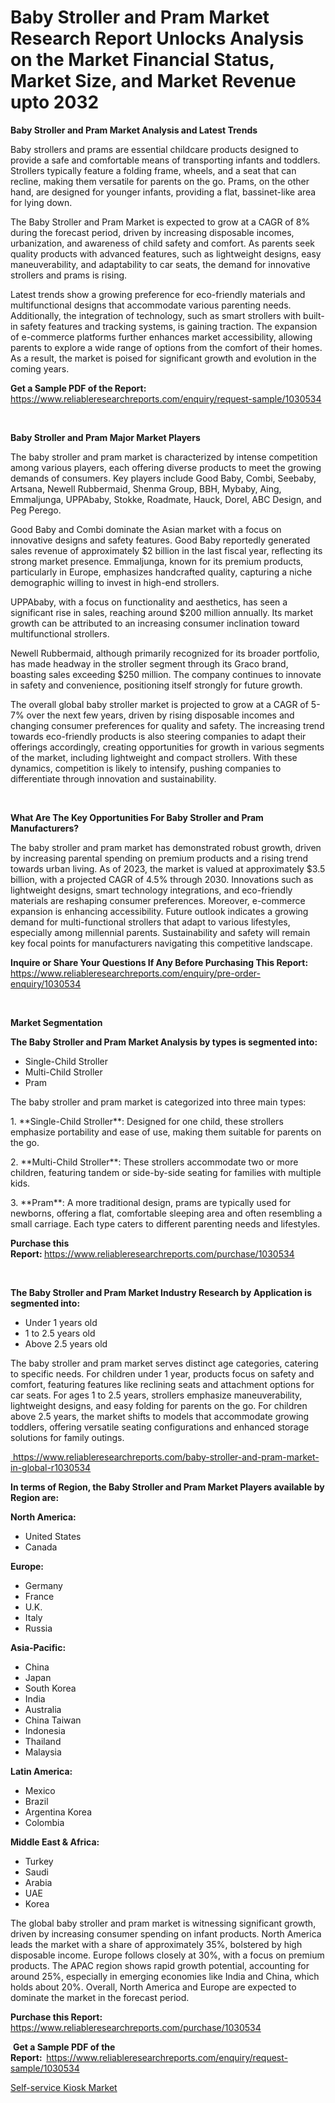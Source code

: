<p><h1>Baby Stroller and Pram Market Research Report Unlocks Analysis on the Market Financial Status, Market Size, and Market Revenue upto 2032</h1></p><p><strong>Baby Stroller and Pram Market Analysis and Latest Trends</strong></p>
<p><p>Baby strollers and prams are essential childcare products designed to provide a safe and comfortable means of transporting infants and toddlers. Strollers typically feature a folding frame, wheels, and a seat that can recline, making them versatile for parents on the go. Prams, on the other hand, are designed for younger infants, providing a flat, bassinet-like area for lying down. </p><p>The Baby Stroller and Pram Market is expected to grow at a CAGR of 8% during the forecast period, driven by increasing disposable incomes, urbanization, and awareness of child safety and comfort. As parents seek quality products with advanced features, such as lightweight designs, easy maneuverability, and adaptability to car seats, the demand for innovative strollers and prams is rising. </p><p>Latest trends show a growing preference for eco-friendly materials and multifunctional designs that accommodate various parenting needs. Additionally, the integration of technology, such as smart strollers with built-in safety features and tracking systems, is gaining traction. The expansion of e-commerce platforms further enhances market accessibility, allowing parents to explore a wide range of options from the comfort of their homes. As a result, the market is poised for significant growth and evolution in the coming years.</p></p>
<p><strong>Get a Sample PDF of the Report:&nbsp;</strong> <a href="https://www.reliableresearchreports.com/enquiry/request-sample/1030534?utm_campaign=3207&utm_medium=2&utm_source=Github&utm_content=ia&utm_term=21032025&utm_id=baby-stroller-and-pram">https://www.reliableresearchreports.com/enquiry/request-sample/1030534</a></p>
<p>&nbsp;</p>
<p><strong>Baby Stroller and Pram Major Market Players</strong></p>
<p><p>The baby stroller and pram market is characterized by intense competition among various players, each offering diverse products to meet the growing demands of consumers. Key players include Good Baby, Combi, Seebaby, Artsana, Newell Rubbermaid, Shenma Group, BBH, Mybaby, Aing, Emmaljunga, UPPAbaby, Stokke, Roadmate, Hauck, Dorel, ABC Design, and Peg Perego.</p><p>Good Baby and Combi dominate the Asian market with a focus on innovative designs and safety features. Good Baby reportedly generated sales revenue of approximately $2 billion in the last fiscal year, reflecting its strong market presence. Emmaljunga, known for its premium products, particularly in Europe, emphasizes handcrafted quality, capturing a niche demographic willing to invest in high-end strollers.</p><p>UPPAbaby, with a focus on functionality and aesthetics, has seen a significant rise in sales, reaching around $200 million annually. Its market growth can be attributed to an increasing consumer inclination toward multifunctional strollers.</p><p>Newell Rubbermaid, although primarily recognized for its broader portfolio, has made headway in the stroller segment through its Graco brand, boasting sales exceeding $250 million. The company continues to innovate in safety and convenience, positioning itself strongly for future growth.</p><p>The overall global baby stroller market is projected to grow at a CAGR of 5-7% over the next few years, driven by rising disposable incomes and changing consumer preferences for quality and safety. The increasing trend towards eco-friendly products is also steering companies to adapt their offerings accordingly, creating opportunities for growth in various segments of the market, including lightweight and compact strollers. With these dynamics, competition is likely to intensify, pushing companies to differentiate through innovation and sustainability.</p></p>
<p>&nbsp;</p>
<p><strong>What Are The Key Opportunities For Baby Stroller and Pram Manufacturers?</strong></p>
<p><p>The baby stroller and pram market has demonstrated robust growth, driven by increasing parental spending on premium products and a rising trend towards urban living. As of 2023, the market is valued at approximately $3.5 billion, with a projected CAGR of 4.5% through 2030. Innovations such as lightweight designs, smart technology integrations, and eco-friendly materials are reshaping consumer preferences. Moreover, e-commerce expansion is enhancing accessibility. Future outlook indicates a growing demand for multi-functional strollers that adapt to various lifestyles, especially among millennial parents. Sustainability and safety will remain key focal points for manufacturers navigating this competitive landscape.</p></p>
<p><strong>Inquire or Share Your Questions If Any Before Purchasing This Report:</strong> <a href="https://www.reliableresearchreports.com/enquiry/pre-order-enquiry/1030534?utm_campaign=3207&utm_medium=2&utm_source=Github&utm_content=ia&utm_term=21032025&utm_id=baby-stroller-and-pram">https://www.reliableresearchreports.com/enquiry/pre-order-enquiry/1030534</a></p>
<p>&nbsp;</p>
<p><strong>Market Segmentation</strong></p>
<p><strong>The Baby Stroller and Pram Market Analysis by types is segmented into:</strong></p>
<p><ul><li>Single-Child Stroller</li><li>Multi-Child Stroller</li><li>Pram</li></ul></p>
<p><p>The baby stroller and pram market is categorized into three main types: </p><p>1. **Single-Child Stroller**: Designed for one child, these strollers emphasize portability and ease of use, making them suitable for parents on the go. </p><p>2. **Multi-Child Stroller**: These strollers accommodate two or more children, featuring tandem or side-by-side seating for families with multiple kids. </p><p>3. **Pram**: A more traditional design, prams are typically used for newborns, offering a flat, comfortable sleeping area and often resembling a small carriage. Each type caters to different parenting needs and lifestyles.</p></p>
<p><strong>Purchase this Report:&nbsp;</strong><a href="https://www.reliableresearchreports.com/purchase/1030534?utm_campaign=3207&utm_medium=2&utm_source=Github&utm_content=ia&utm_term=21032025&utm_id=baby-stroller-and-pram">https://www.reliableresearchreports.com/purchase/1030534</a></p>
<p>&nbsp;</p>
<p><strong>The Baby Stroller and Pram Market Industry Research by Application is segmented into:</strong></p>
<p><ul><li>Under 1 years old</li><li>1 to 2.5 years old</li><li>Above 2.5 years old</li></ul></p>
<p><p>The baby stroller and pram market serves distinct age categories, catering to specific needs. For children under 1 year, products focus on safety and comfort, featuring features like reclining seats and attachment options for car seats. For ages 1 to 2.5 years, strollers emphasize maneuverability, lightweight designs, and easy folding for parents on the go. For children above 2.5 years, the market shifts to models that accommodate growing toddlers, offering versatile seating configurations and enhanced storage solutions for family outings.</p></p>
<p><a href="https://www.reliableresearchreports.com/baby-stroller-and-pram-market-in-global-r1030534?utm_campaign=3207&utm_medium=2&utm_source=Github&utm_content=ia&utm_term=21032025&utm_id=baby-stroller-and-pram">&nbsp;https://www.reliableresearchreports.com/baby-stroller-and-pram-market-in-global-r1030534</a></p>
<p><strong>In terms of Region, the Baby Stroller and Pram Market Players available by Region are:</strong></p>
<p>
    <p> <strong> North America: </strong>
        <ul>
            <li>United States</li>
            <li>Canada</li>
        </ul>
        </p> 
    <p> <strong> Europe: </strong>
        <ul>
            <li>Germany</li>
            <li>France</li>
            <li>U.K.</li>
            <li>Italy</li>
            <li>Russia</li>
        </ul>
        </p> 
    <p> <strong> Asia-Pacific: </strong>
        <ul>
            <li>China</li>
            <li>Japan</li>
            <li>South Korea</li>
            <li>India</li>
            <li>Australia</li>
            <li>China Taiwan</li>
            <li>Indonesia</li>
            <li>Thailand</li>
            <li>Malaysia</li>
        </ul>
        </p> 
    <p> <strong> Latin America: </strong>
        <ul>
            <li>Mexico</li>
            <li>Brazil</li>
            <li>Argentina Korea</li>
            <li>Colombia</li>
        </ul>
        </p> 
    <p> <strong> Middle East & Africa: </strong>
        <ul>
            <li>Turkey</li>
            <li>Saudi</li>
            <li>Arabia</li>
            <li>UAE</li>
            <li>Korea</li>
        </ul>
    </p>
    </p>
<p><p>The global baby stroller and pram market is witnessing significant growth, driven by increasing consumer spending on infant products. North America leads the market with a share of approximately 35%, bolstered by high disposable income. Europe follows closely at 30%, with a focus on premium products. The APAC region shows rapid growth potential, accounting for around 25%, especially in emerging economies like India and China, which holds about 20%. Overall, North America and Europe are expected to dominate the market in the forecast period.</p></p>
<p><strong>Purchase this Report: </strong><a href="https://www.reliableresearchreports.com/purchase/1030534?utm_campaign=3207&utm_medium=2&utm_source=Github&utm_content=ia&utm_term=21032025&utm_id=baby-stroller-and-pram">https://www.reliableresearchreports.com/purchase/1030534</a></p>
<p>&nbsp;<strong>Get a Sample PDF of the Report:&nbsp;&nbsp;</strong><a href="https://www.reliableresearchreports.com/enquiry/request-sample/1030534?utm_campaign=3207&utm_medium=2&utm_source=Github&utm_content=ia&utm_term=21032025&utm_id=baby-stroller-and-pram">https://www.reliableresearchreports.com/enquiry/request-sample/1030534</a></p>
<p><strong></strong></p>
<p><p><a href="https://github.com/buluckcapps2/Market-Research-Report-List-1/blob/main/self-service-kiosk-market.md?utm_campaign=3207&utm_medium=2&utm_source=Github&utm_content=ia&utm_term=21032025&utm_id=baby-stroller-and-pram">Self-service Kiosk Market</a></p></p>